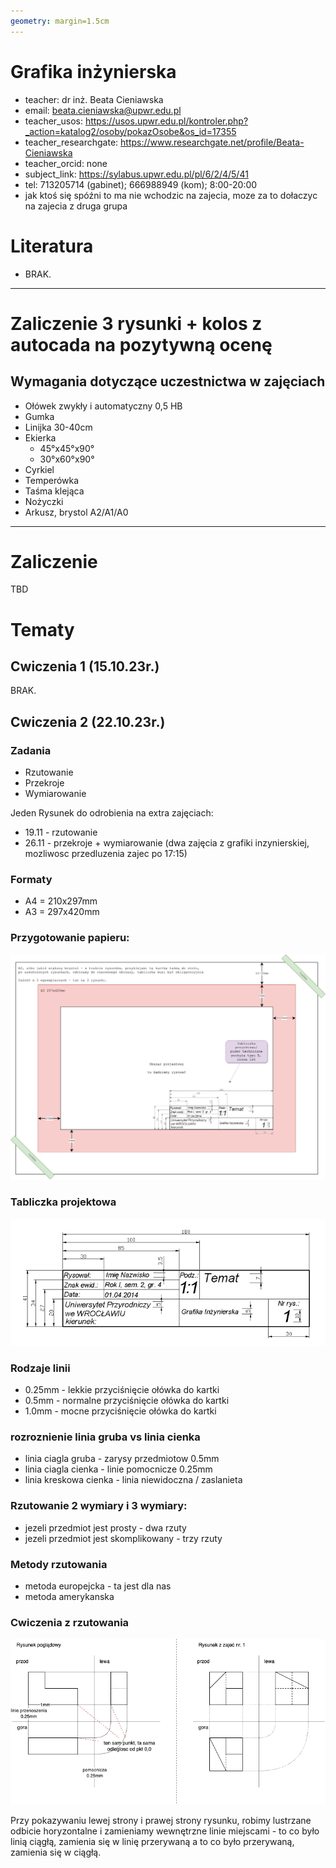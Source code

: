 ```yaml
---
geometry: margin=1.5cm
---
```


# Grafika inżynierska

- teacher: dr inż. Beata Cieniawska
- email: beata.cieniawska@upwr.edu.pl
- teacher_usos: https://usos.upwr.edu.pl/kontroler.php?_action=katalog2/osoby/pokazOsobe&os_id=17355
- teacher_researchgate: https://www.researchgate.net/profile/Beata-Cieniawska
- teacher_orcid: none
- subject_link: https://sylabus.upwr.edu.pl/pl/6/2/4/5/41
- tel: 713205714 (gabinet); 666988949 (kom); 8:00-20:00
- jak ktoś się spóźni to ma nie wchodzic na zajecia, moze za to dołaczyc na zajecia z druga grupa

# Literatura

- BRAK.

---

# Zaliczenie 3 rysunki + kolos z autocada na pozytywną ocenę

## Wymagania dotyczące uczestnictwa w zajęciach

- Ołówek zwykły i automatyczny 0,5 HB
- Gumka
- Linijka 30-40cm
- Ekierka
  - 45°x45°x90°
  - 30°x60°x90°
- Cyrkiel
- Temperówka
- Taśma klejąca
- Nożyczki
- Arkusz, brystol A2/A1/A0

---

# Zaliczenie

TBD

# Tematy

## Cwiczenia 1 (15.10.23r.)

BRAK.

## Cwiczenia 2 (22.10.23r.)

### Zadania

- Rzutowanie
- Przekroje
- Wymiarowanie

Jeden Rysunek do odrobienia na extra zajęciach:

- 19.11 - rzutowanie
- 26.11 - przekroje + wymiarowanie (dwa zajęcia z grafiki inzynierskiej, mozliwosc przedluzenia zajec po 17:15)

### Formaty

- A4 = 210x297mm
- A3 = 297x420mm

### Przygotowanie papieru:

![cwiczenia-2-wymiary.png](../obrazki/grafika_inzynierska/cwiczenia_2_wymiary.png)<br>

### Tabliczka projektowa

![cwiczenia-2-tabliczka](../obrazki/grafika_inzynierska/cwiczenia_2_tabliczka.png)<br>

### Rodzaje linii

- 0.25mm - lekkie przyciśnięcie ołówka do kartki
- 0.5mm - normalne przyciśnięcie ołówka do kartki
- 1.0mm - mocne przyciśnięcie ołówka do kartki

### rozroznienie linia gruba vs linia cienka

- linia ciagla gruba - zarysy przedmiotow 0.5mm
- linia ciagla cienka - linie pomocnicze 0.25mm
- linia kreskowa cienka - linia niewidoczna / zaslanieta

### Rzutowanie 2 wymiary i 3 wymiary:

- jezeli przedmiot jest prosty - dwa rzuty
- jezeli przedmiot jest skomplikowany - trzy rzuty

### Metody rzutowania

- metoda europejcka - ta jest dla nas
- metoda amerykanska

### Cwiczenia z rzutowania

![cwiczenia-2-przygotowanie-do-rzutowania](../obrazki/grafika_inzynierska/cwiczenia_2_przygotowanie_do_rzutowania.png)<br>

Przy pokazywaniu lewej strony i prawej strony rysunku, robimy lustrzane odbicie horyzontalne i zamieniamy wewnętrzne linie miejscami - to co było linią ciągłą, zamienia się w linię przerywaną a to co było przerywaną, zamienia się w ciągłą.

